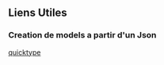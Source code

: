 ## Liens Utiles

### Creation de models a partir d'un Json

[quicktype](https://app.quicktype.io/#l=dart)